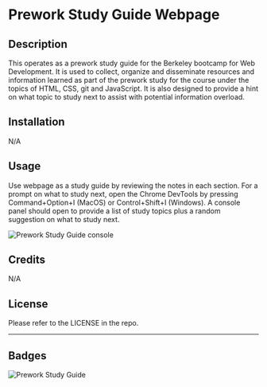 # Prework Study Guide Webpage

## Description

This operates as a prework study guide for the Berkeley bootcamp for Web Development. It is used to collect, organize and disseminate resources and information learned as part of the prework study for the course under the topics of HTML, CSS, git and JavaScript. It is also designed to provide a hint on what topic to study next to assist with potential information overload.

## Installation

N/A

## Usage

Use webpage as a study guide by reviewing the notes in each section. For a prompt on what to study next, open the Chrome DevTools by pressing Command+Option+I (MacOS) or Control+Shift+I (Windows). A console panel should open to provide a list of study topics plus a random suggestion on what to study next.

![Prework Study Guide console](assets/images/Screenshot-Prework-study-guide.png)

## Credits

N/A

## License

Please refer to the LICENSE in the repo.

---


## Badges

![Prework Study Guide](https://img.shields.io/badge/prework-study-guide)
